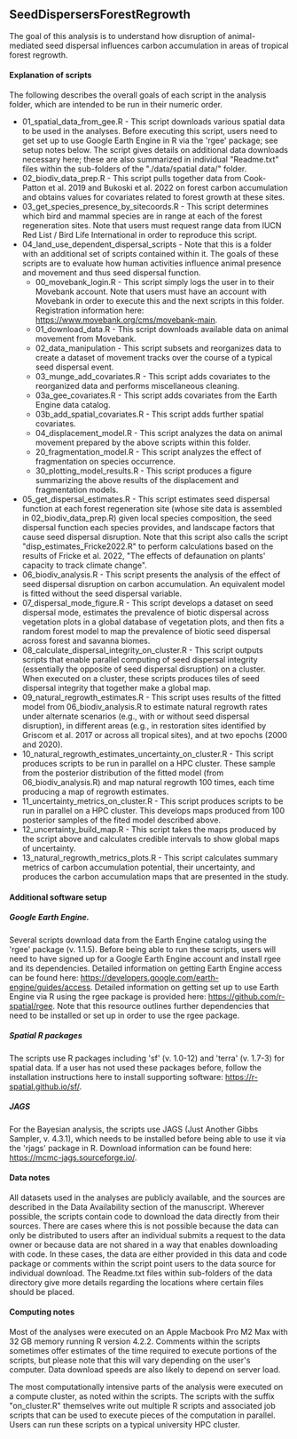 ## SeedDispersersForestRegrowth

The goal of this analysis is to understand how disruption of animal-mediated seed dispersal influences carbon accumulation in areas of tropical forest regrowth. 


#### Explanation of scripts
The following describes the overall goals of each script in the analysis folder, which are intended to be run in their numeric order.

* 01_spatial_data_from_gee.R - This script downloads various spatial data to be used in the analyses. Before executing this script, users need to get set up to use Google Earth Engine in R via the 'rgee' package; see setup notes below. The script gives details on additional data downloads necessary here; these are also summarized in individual "Readme.txt" files within the sub-folders of the "./data/spatial data/" folder.
* 02_biodiv_data_prep.R - This script pulls together data from Cook-Patton et al. 2019 and Bukoski et al. 2022 on forest carbon accumulation and obtains values for covariates related to forest growth at these sites.
* 03_get_species_presence_by_sitecoords.R - This script determines which bird and mammal species are in range at each of the forest regeneration sites. Note that users must request range data from IUCN Red List / Bird Life International in order to reproduce this script.
* 04_land_use_dependent_dispersal_scripts - Note that this is a folder with an additional set of scripts contained within it. The goals of these scripts are to evaluate how human activities influence animal presence and movement and thus seed dispersal function.
    * 00_movebank_login.R - This script simply logs the user in to their Movebank account. Note that users must have an account with Movebank in order to execute this and the next scripts in this folder. Registration information here: https://www.movebank.org/cms/movebank-main.
    * 01_download_data.R - This script downloads available data on animal movement from Movebank.
    * 02_data_manipulation - This script subsets and reorganizes data to create a dataset of movement tracks over the course of a typical seed dispersal event.
    * 03_munge_add_covariates.R - This script adds covariates to the reorganized data and performs miscellaneous cleaning.
    * 03a_gee_covariates.R - This script adds covariates from the Earth Engine data catalog.
    * 03b_add_spatial_covariates.R - This script adds further spatial covariates.
    * 04_displacement_model.R - This script analyzes the data on animal movement prepared by the above scripts within this folder.
    * 20_fragmentation_model.R - This script analyzes the effect of fragmentation on species occurrence.
    * 30_plotting_model_results.R - This script produces a figure summarizing the above results of the displacement and fragmentation models.
* 05_get_dispersal_estimates.R - This script estimates seed dispersal function at each forest regeneration site (whose site data is assembled in 02_biodiv_data_prep.R) given local species composition, the seed dispersal function each species provides, and landscape factors that cause seed dispersal disruption. Note that this script also calls the script "disp_estimates_Fricke2022.R" to perform calculations based on the results of Fricke et al. 2022, "The effects of defaunation on plants' capacity to track climate change".
* 06_biodiv_analysis.R - This script presents the analysis of the effect of seed dispersal disruption on carbon accumulation. An equivalent model is fitted without the seed dispersal variable.
* 07_dispersal_mode_figure.R - This script develops a dataset on seed dispersal mode, estimates the prevalence of biotic dispersal across vegetation plots in a global database of vegetation plots, and then fits a random forest model to map the prevalence of biotic seed dispersal across forest and savanna biomes.
* 08_calculate_dispersal_integrity_on_cluster.R - This script outputs scripts that enable parallel computing of seed dispersal integrity (essentially the opposite of seed dispersal disruption) on a cluster. When executed on a cluster, these scripts produces tiles of seed dispersal integrity that together make a global map.
* 09_natural_regrowth_estimates.R - This script uses results of the fitted model from 06_biodiv_analysis.R to estimate natural regrowth rates under alternate scenarios (e.g., with or without seed dispersal disruption), in different areas (e.g., in restoration sites identified by Griscom et al. 2017 or across all tropical sites), and at two epochs (2000 and 2020).
* 10_natural_regrowth_estimates_uncertainty_on_cluster.R - This script produces scripts to be run in parallel on a HPC cluster. These sample from the posterior distribution of the fitted model (from 06_biodiv_analysis.R) and map natural regrowth 100 times, each time producing a map of regrowth estimates.
* 11_uncertainty_metrics_on_cluster.R - This script produces scripts to be run in parallel on a HPC cluster. This develops maps produced from 100 posterior samples of the fited model described above.
* 12_uncertainty_build_map.R - This script takes the maps produced by the script above and calculates credible intervals to show global maps of uncertainty.
* 13_natural_regrowth_metrics_plots.R - This script calculates summary metrics of carbon accumulation potential, their uncertainty, and produces the carbon accumulation maps that are presented in the study.




#### Additional software setup

##### Google Earth Engine.
Several scripts download data from the Earth Engine catalog using the 'rgee' package (v. 1.1.5). Before being able to run these scripts, users will need to have signed up for a Google Earth Engine account and install rgee and its dependencies. Detailed information on getting Earth Engine access can be found here: https://developers.google.com/earth-engine/guides/access. Detailed information on getting set up to use Earth Engine via R using the rgee package is provided here: https://github.com/r-spatial/rgee. Note that this resource outlines further dependencies that need to be installed or set up in order to use the rgee package.

##### Spatial R packages
The scripts use R packages including 'sf' (v. 1.0-12) and 'terra' (v. 1.7-3) for spatial data. If a user has not used these packages before, follow the installation instructions here to install supporting software: https://r-spatial.github.io/sf/.

##### JAGS
For the Bayesian analysis, the scripts use JAGS (Just Another Gibbs Sampler, v. 4.3.1), which needs to be installed before being able to use it via the 'rjags' package in R. Download information can be found here: https://mcmc-jags.sourceforge.io/.


#### Data notes

All datasets used in the analyses are publicly available, and the sources are described in the Data Availability section of the manuscript. Wherever possible, the scripts contain code to download the data directly from their sources. There are cases where this is not possible because the data can only be distributed to users after an individual submits a request to the data owner or because data are not shared in a way that enables downloading with code. In these cases, the data are either provided in this data and code package or comments within the script point users to the data source for individual download. The Readme.txt files within sub-folders of the data directory give more details regarding the locations where certain files should be placed.


#### Computing notes

Most of the analyses were executed on an Apple Macbook Pro M2 Max with 32 GB memory running R version 4.2.2. Comments within the scripts sometimes offer estimates of the time required to execute portions of the scripts, but please note that this will vary depending on the user's computer. Data download speeds are also likely to depend on server load.

The most computationally intensive parts of the analysis were executed on a compute cluster, as noted within the scripts. The scripts with the suffix "on_cluster.R" themselves write out multiple R scripts and associated job scripts that can be used to execute pieces of the computation in parallel. Users can run these scripts on a typical university HPC cluster.

